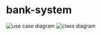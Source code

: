 # bank-system
![use case diagram](https://github.com/ttrtahir/class4-python-module-project/blob/main/Use%20case%20diagram.png?raw=true) 
![class diagram](https://github.com/ttrtahir/class4-python-module-project/blob/main/class%20diagram.png?raw=true)
